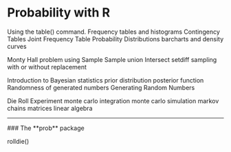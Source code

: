 Probability with R
==========================================
Using the table() command.
Frequency tables and histograms
Contingency Tables
Joint Frequency Table
Probability Distributions
barcharts and density curves

Monty Hall problem using Sample
Sample union Intersect setdiff
sampling with or without replacement

Introduction to Bayesian statistics
prior distribution posterior function
Randomness of generated numbers
Generating Random Numbers

Die Roll Experiment
monte carlo integration monte carlo simulation
markov chains
matrices linear algebra 

<hr>
### The **prob** package

rolldie()



